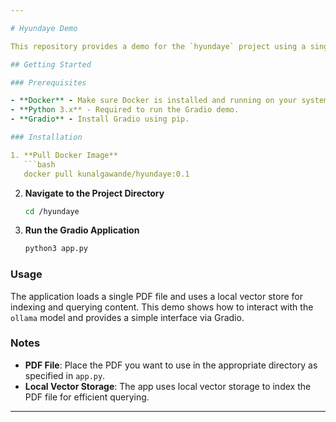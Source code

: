 ```yaml
---

# Hyundaye Demo

This repository provides a demo for the `hyundaye` project using a single PDF file processed with the `ollama` model and a local vector storage for efficient querying. The demo is deployed using Gradio with `app.py` as the main application file.

## Getting Started

### Prerequisites

- **Docker** - Make sure Docker is installed and running on your system.
- **Python 3.x** - Required to run the Gradio demo.
- **Gradio** - Install Gradio using pip.

### Installation

1. **Pull Docker Image**
   ```bash
   docker pull kunalgawande/hyundaye:0.1
   ```


2. **Navigate to the Project Directory**
   ```bash
   cd /hyundaye
   ```

3. **Run the Gradio Application**
   ```bash
   python3 app.py
   ```

### Usage

The application loads a single PDF file and uses a local vector store for indexing and querying content. This demo shows how to interact with the `ollama` model and provides a simple interface via Gradio.

### Notes

- **PDF File**: Place the PDF you want to use in the appropriate directory as specified in `app.py`.
- **Local Vector Storage**: The app uses local vector storage to index the PDF file for efficient querying.

---
```

